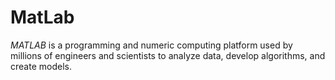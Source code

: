 
# MatLab

*MATLAB*  is a programming and numeric computing platform used by millions of engineers and scientists to analyze data, develop algorithms, and create models.